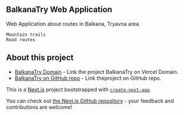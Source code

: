 
## BalkanaTry Web Application

Web Application about routes in Balkana, Tryavna area

```
Mountain trails
Road routes
```

## About this project

- [BalkanaTry Domain]([https://nextjs.org/docs]) - Link the project BalkanaTry on Vercel Domain.
- [BalkanaTry on GitHub repo](https://github.com/kaloyanTry/balkana-homepage) - Link theproject on GitHub repo.



This is a [Next.js](https://nextjs.org/) project bootstrapped with [`create-next-app`](https://github.com/vercel/next.js/tree/canary/packages/create-next-app).


You can check out [the Next.js GitHub repository](https://github.com/vercel/next.js/) - your feedback and contributions are welcome!
